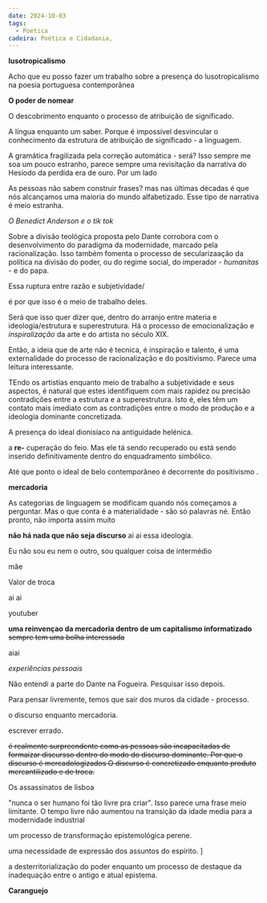 ```yaml
---
date: 2024-10-03
tags:
  - Poetica
cadeira: Poética e Cidadania,
---
```







**lusotropicalismo** 


Acho que eu posso fazer um trabalho sobre a presença do lusotropicalismo na poesia portuguesa contemporânea


**O poder de nomear**

O descobrimento enquanto o processo de atribuição de significado.

A língua enquanto um saber. Porque é impossível desvincular o conhecimento da estrutura de atribuição de significado - a linguagem. 

A gramática fragilizada pela correção automática  - será? Isso sempre me soa um pouco estranho, parece sempre uma revisitação da narrativa do Hesíodo da perdida era de ouro. Por um lado 

As pessoas não sabem construir frases? mas nas últimas décadas é que nós alcançamos uma maioria do mundo alfabetizado. Esse tipo de narrativa é meio estranha. 


*O Benedict Anderson e o tik tok*


Sobre a divisão teológica proposta pelo Dante corrobora com o desenvolvimento do paradigma da modernidade, marcado pela racionalização. Isso também fomenta o processo de secularizaação da política na divisão do poder, ou do regime social, do imperador - *humanitas*  - e do papa.


Essa ruptura entre razão e subjetividade/

é por que isso é o meio de trabalho deles. 

Será que isso quer dizer que, dentro do arranjo entre materia e ideologia/estrutura e superestrutura. Há o processo de emocionalização e *inspiralização* da arte e do artista no século XIX. 

Então, a ideia que de arte não é tecnica, é inspiração e talento, é uma externalidade do processo de racionalização e do positivismo. Parece uma leitura interessante. 

TEndo os artistias enquanto meio de trabalho a subjetividade e seus aspectos, é natural que estes identifiquem com mais rapidez ou precisão contradições entre a estrutura e a superestrutura. Isto é, eles têm um contato mais imediato com as contradições entre o modo de produção e a ideologia dominante concretizada.


A presença do ideal dionisíaco na antiguidade helénica. 


a **re-** cuperação do feio. Mas ele tá sendo recuperado ou está sendo inserido definitivamente dentro do enquadramento simbólico. 

Até que ponto o ideal de belo contemporâneo é decorrente do positivismo . 


**mercadoria** 


As categorias de linguagem se modificam quando nós começamos a perguntar. Mas o que conta é a materialidade - são só palavras né. Então pronto, não importa assim muito

**não há nada que não seja discurso** ai ai essa ideologia. 

Eu não sou eu nem o outro, sou qualquer coisa de intermédio


mãe

Valor de troca


ai ai


youtuber

**uma reinvençao da mercadoria dentro de um capitalismo informatizado**
~~sempre tem uma bolha interessada~~

aiai







*experiências pessoais*


Não entendi a parte do Dante na Fogueira. Pesquisar isso depois.

Para pensar livremente, temos que sair dos muros da cidade - processo.

o discurso enquanto mercadoria. 

escrever errado.


~~é realmente surpreendente como as pessoas são incapacitadas de formaizar discursso dentro do modo do discurso dominante. Por que o discurso é mercadologizados O discurso é concretizado enquanto produto mercantilizado e de troca.~~

Os assassinatos de lisboa

"nunca o ser humano foi tão livre pra criar". Isso parece uma frase meio limitante. O tempo livre não aumentou na transição da idade media para a modernidade industrial 

um processo de transformação epistemológica perene. 

uma necessidade de expressão dos assuntos do espírito.
]


a desterritorialização do poder enquanto um processo de destaque da inadequação entre o antigo e atual epistema. 


**Caranguejo**

